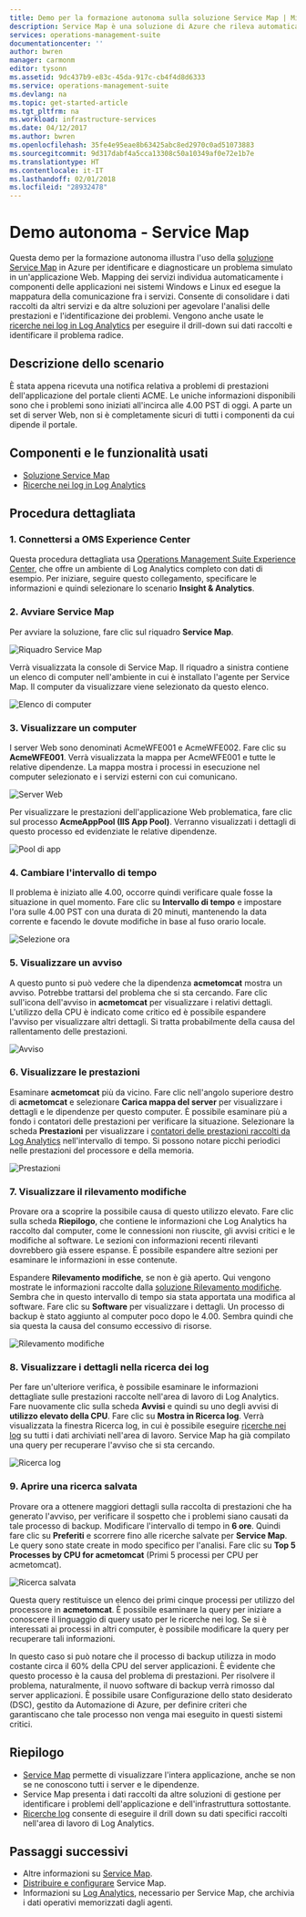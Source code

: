 ```yaml
---
title: Demo per la formazione autonoma sulla soluzione Service Map | Microsoft Docs
description: Service Map è una soluzione di Azure che rileva automaticamente i componenti delle applicazioni nei sistemi Windows e Linux e mappa la comunicazione tra i servizi.  Questa demo per la formazione autonoma illustra l'uso di Service Map per identificare e diagnosticare un problema simulato in un'applicazione Web.
services: operations-management-suite
documentationcenter: ''
author: bwren
manager: carmonm
editor: tysonn
ms.assetid: 9dc437b9-e83c-45da-917c-cb4f4d8d6333
ms.service: operations-management-suite
ms.devlang: na
ms.topic: get-started-article
ms.tgt_pltfrm: na
ms.workload: infrastructure-services
ms.date: 04/12/2017
ms.author: bwren
ms.openlocfilehash: 35fe4e95eae8b63425abc8ed2970c0ad51073883
ms.sourcegitcommit: 9d317dabf4a5cca13308c50a10349af0e72e1b7e
ms.translationtype: HT
ms.contentlocale: it-IT
ms.lasthandoff: 02/01/2018
ms.locfileid: "28932478"
---
```

# <a name="self-paced-demo---service-map"></a>Demo autonoma - Service Map
Questa demo per la formazione autonoma illustra l'uso della [soluzione Service Map](operations-management-suite-service-map.md) in Azure per identificare e diagnosticare un problema simulato in un'applicazione Web.  Mapping dei servizi individua automaticamente i componenti delle applicazioni nei sistemi Windows e Linux ed esegue la mappatura della comunicazione fra i servizi.  Consente di consolidare i dati raccolti da altri servizi e da altre soluzioni per agevolare l'analisi delle prestazioni e l'identificazione dei problemi.  Vengono anche usate le [ricerche nei log in Log Analytics](../log-analytics/log-analytics-log-searches.md) per eseguire il drill-down sui dati raccolti e identificare il problema radice.


## <a name="scenario-description"></a>Descrizione dello scenario
È stata appena ricevuta una notifica relativa a problemi di prestazioni dell'applicazione del portale clienti ACME.  Le uniche informazioni disponibili sono che i problemi sono iniziati all'incirca alle 4.00 PST di oggi.  A parte un set di server Web, non si è completamente sicuri di tutti i componenti da cui dipende il portale.  

## <a name="components-and-features-used"></a>Componenti e le funzionalità usati
- [Soluzione Service Map](operations-management-suite-service-map.md)
- [Ricerche nei log in Log Analytics](../log-analytics/log-analytics-log-searches.md)


## <a name="walk-through"></a>Procedura dettagliata

### <a name="1-connect-to-the-oms-experience-center"></a>1. Connettersi a OMS Experience Center
Questa procedura dettagliata usa [Operations Management Suite Experience Center](https://experience.mms.microsoft.com/), che offre un ambiente di Log Analytics completo con dati di esempio. Per iniziare, seguire questo collegamento, specificare le informazioni e quindi selezionare lo scenario **Insight & Analytics**.


### <a name="2-start-service-map"></a>2. Avviare Service Map
Per avviare la soluzione, fare clic sul riquadro **Service Map**.

![Riquadro Service Map](media/operations-management-suite-walkthrough-servicemap/tile.png)

Verrà visualizzata la console di Service Map.  Il riquadro a sinistra contiene un elenco di computer nell'ambiente in cui è installato l'agente per Service Map.  Il computer da visualizzare viene selezionato da questo elenco.

![Elenco di computer](media/operations-management-suite-walkthrough-servicemap/computer-list.png)


### <a name="3-view-computer"></a>3. Visualizzare un computer
I server Web sono denominati AcmeWFE001 e AcmeWFE002.  Fare clic su **AcmeWFE001**.  Verrà visualizzata la mappa per AcmeWFE001 e tutte le relative dipendenze.  La mappa mostra i processi in esecuzione nel computer selezionato e i servizi esterni con cui comunicano.

![Server Web](media/operations-management-suite-walkthrough-servicemap/web-server.png)

Per visualizzare le prestazioni dell'applicazione Web problematica, fare clic sul processo **AcmeAppPool (IIS App Pool)**.  Verranno visualizzati i dettagli di questo processo ed evidenziate le relative dipendenze.  

![Pool di app](media/operations-management-suite-walkthrough-servicemap/app-pool.png)


### <a name="4-change-time-window"></a>4. Cambiare l'intervallo di tempo

Il problema è iniziato alle 4.00, occorre quindi verificare quale fosse la situazione in quel momento. Fare clic su **Intervallo di tempo** e impostare l'ora sulle 4.00 PST con una durata di 20 minuti, mantenendo la data corrente e facendo le dovute modifiche in base al fuso orario locale.

![Selezione ora](./media/operations-management-suite-walkthrough-servicemap/time-picker.png)


### <a name="5-view-alert"></a>5. Visualizzare un avviso

A questo punto si può vedere che la dipendenza **acmetomcat** mostra un avviso. Potrebbe trattarsi del problema che si sta cercando.  Fare clic sull'icona dell'avviso in **acmetomcat** per visualizzare i relativi dettagli.  L'utilizzo della CPU è indicato come critico ed è possibile espandere l'avviso per visualizzare altri dettagli.  Si tratta probabilmente della causa del rallentamento delle prestazioni. 

![Avviso](./media/operations-management-suite-walkthrough-servicemap/alert.png)


### <a name="6-view-performance"></a>6. Visualizzare le prestazioni

Esaminare **acmetomcat** più da vicino.  Fare clic nell'angolo superiore destro di **acmetomcat** e selezionare **Carica mappa del server** per visualizzare i dettagli e le dipendenze per questo computer. È possibile esaminare più a fondo i contatori delle prestazioni per verificare la situazione.  Selezionare la scheda **Prestazioni** per visualizzare i [contatori delle prestazioni raccolti da Log Analytics](../log-analytics/log-analytics-data-sources-performance-counters.md) nell'intervallo di tempo.  Si possono notare picchi periodici nelle prestazioni del processore e della memoria.

![Prestazioni](./media/operations-management-suite-walkthrough-servicemap/performance.png)


### <a name="7-view-change-tracking"></a>7. Visualizzare il rilevamento modifiche
Provare ora a scoprire la possibile causa di questo utilizzo elevato.  Fare clic sulla scheda **Riepilogo**,  che contiene le informazioni che Log Analytics ha raccolto dal computer, come le connessioni non riuscite, gli avvisi critici e le modifiche al software.  Le sezioni con informazioni recenti rilevanti dovrebbero già essere espanse. È possibile espandere altre sezioni per esaminare le informazioni in esse contenute.


Espandere **Rilevamento modifiche**, se non è già aperto.  Qui vengono mostrate le informazioni raccolte dalla [soluzione Rilevamento modifiche](../log-analytics/log-analytics-change-tracking.md).  Sembra che in questo intervallo di tempo sia stata apportata una modifica al software.  Fare clic su **Software** per visualizzare i dettagli.  Un processo di backup è stato aggiunto al computer poco dopo le 4.00. Sembra quindi che sia questa la causa del consumo eccessivo di risorse.

![Rilevamento modifiche](./media/operations-management-suite-walkthrough-servicemap/change-tracking.png)



### <a name="8-view-details-in-log-search"></a>8. Visualizzare i dettagli nella ricerca dei log
Per fare un'ulteriore verifica, è possibile esaminare le informazioni dettagliate sulle prestazioni raccolte nell'area di lavoro di Log Analytics.  Fare nuovamente clic sulla scheda **Avvisi** e quindi su uno degli avvisi di **utilizzo elevato della CPU**.  Fare clic su **Mostra in Ricerca log**.  Verrà visualizzata la finestra Ricerca log, in cui è possibile eseguire [ricerche nei log](../log-analytics/log-analytics-log-searches.md) su tutti i dati archiviati nell'area di lavoro.  Service Map ha già compilato una query per recuperare l'avviso che si sta cercando.  

![Ricerca log](./media/operations-management-suite-walkthrough-servicemap/log-search.png)


### <a name="9-open-saved-search"></a>9. Aprire una ricerca salvata
Provare ora a ottenere maggiori dettagli sulla raccolta di prestazioni che ha generato l'avviso, per verificare il sospetto che i problemi siano causati da tale processo di backup.  Modificare l'intervallo di tempo in **6 ore**.  Quindi fare clic su **Preferiti** e scorrere fino alle ricerche salvate per **Service Map**.  Le query sono state create in modo specifico per l'analisi.  Fare clic su **Top 5 Processes by CPU for acmetomcat** (Primi 5 processi per CPU per acmetomcat).

![Ricerca salvata](./media/operations-management-suite-walkthrough-servicemap/saved-search.png)


Questa query restituisce un elenco dei primi cinque processi per utilizzo del processore in **acmetomcat**.  È possibile esaminare la query per iniziare a conoscere il linguaggio di query usato per le ricerche nei log.  Se si è interessati ai processi in altri computer, è possibile modificare la query per recuperare tali informazioni.

In questo caso si può notare che il processo di backup utilizza in modo costante circa il 60% della CPU del server applicazioni.  È evidente che questo processo è la causa del problema di prestazioni.  Per risolvere il problema, naturalmente, il nuovo software di backup verrà rimosso dal server applicazioni.  È possibile usare Configurazione dello stato desiderato (DSC), gestito da Automazione di Azure, per definire criteri che garantiscano che tale processo non venga mai eseguito in questi sistemi critici.


## <a name="summary-points"></a>Riepilogo
- [Service Map](operations-management-suite-service-map.md) permette di visualizzare l'intera applicazione, anche se non se ne conoscono tutti i server e le dipendenze.
- Service Map presenta i dati raccolti da altre soluzioni di gestione per identificare i problemi dell'applicazione e dell'infrastruttura sottostante.
- [Ricerche log](../log-analytics/log-analytics-log-searches.md) consente di eseguire il drill down su dati specifici raccolti nell'area di lavoro di Log Analytics.    

## <a name="next-steps"></a>Passaggi successivi
- Altre informazioni su [Service Map](operations-management-suite-service-map.md).
- [Distribuire e configurare](operations-management-suite-service-map-configure.md) Service Map.
- Informazioni su [Log Analytics](../log-analytics/log-analytics-overview.md), necessario per Service Map, che archivia i dati operativi memorizzati dagli agenti.